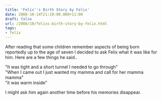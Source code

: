 ```yaml
---
title: 'Felix''s Birth Story by Felix'
date: 2008-10-14T21:10:00.000+11:00
draft: false
url: /2008/10/felixs-birth-story-by-felix.html
tags: 
- felix
---
```


After reading that some children remember aspects of being born reportedly up to the age of seven I decided to ask Felix what it was like for him. Here are a few things he said..  
  
"It was tight and a short tunnel I needed to go through"  
"When I came out I just wanted my mamma and call for her mamma mamma"  
"it was warm inside"  
  
I might ask him again another time before his memories disappear.